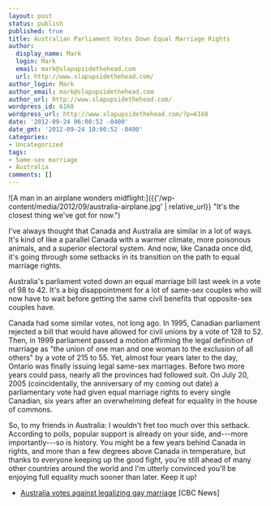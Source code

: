 ```yaml
---
layout: post
status: publish
published: true
title: Australian Parliament Votes Down Equal Marriage Rights
author:
  display_name: Mark
  login: Mark
  email: mark@slapupsidethehead.com
  url: http://www.slapupsidethehead.com/
author_login: Mark
author_email: mark@slapupsidethehead.com
author_url: http://www.slapupsidethehead.com/
wordpress_id: 6168
wordpress_url: http://www.slapupsidethehead.com/?p=6168
date: '2012-09-24 06:00:52 -0400'
date_gmt: '2012-09-24 10:00:52 -0400'
categories:
- Uncategorized
tags:
- Same-sex marriage
- Australia
comments: []
---
```

![A man in an airplane wonders midflight:]({{'/wp-content/media/2012/09/australia-airplane.jpg' | relative_url}} "It's the closest thing we've got for now.")

I've always thought that Canada and Australia are similar in a lot of ways. It's kind of like a parallel Canada with a warmer climate, more poisonous animals, and a superior electoral system. And now, like Canada once did, it's going through some setbacks in its transition on the path to equal marriage rights.

Australia's parliament voted down an equal marriage bill last week in a vote of 98 to 42. It's a big disappointment for a lot of same-sex couples who will now have to wait before getting the same civil benefits that opposite-sex couples have.

Canada had some similar votes, not long ago. In 1995, Canadian parliament rejected a bill that would have allowed for civil unions by a vote of 128 to 52. Then, in 1999 parliament passed a motion affirming the legal definition of marriage as "the union of one man and one woman to the exclusion of all others" by a vote of 215 to 55. Yet, almost four years later to the day, Ontario was finally issuing legal same-sex marriages. Before two more years could pass, nearly all the provinces had followed suit. On July 20, 2005 (coincidentally, the anniversary of my coming out date) a parliamentary vote had given equal marriage rights to every single Canadian, six years after an overwhelming defeat for equality in the house of commons.

So, to my friends in Australia: I wouldn't fret too much over this setback. According to polls, popular support is already on your side, and---more importantly---so is history. You might be a few years behind Canada in rights, and more than a few degrees above Canada in temperature, but thanks to everyone keeping up the good fight, you're still ahead of many other countries around the world and I'm utterly convinced you'll be enjoying full equality much sooner than later. Keep it up!

- [Australia votes against legalizing gay marriage](http://www.cbc.ca/news/world/story/2012/09/19/australia-rejects-gay-marriage-law.html) [CBC News]
